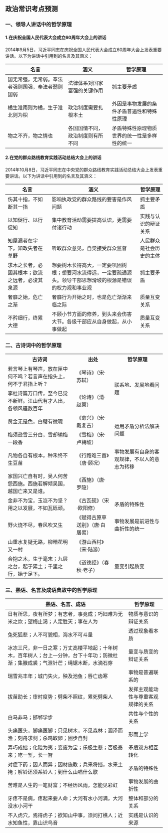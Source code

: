 ## 政治常识考点预测
### 一、领导人讲话中的哲学原理
#### 1.在庆祝全国人民代表大会成立60周年大会上的讲话
2014年9月5日，习近平同志在庆祝全国人民代表大会成立60周年大会上发表重要讲话。以下为讲话中引用到的名言及其涵义：

|名言|涵义|哲学原理|
|---|---|---|
|国无常强，无常弱。奉法者强则国强，奉法者弱则国弱|法律体系对国家富强的关键作用|抓主要矛盾|
|橘生淮南则为橘，生于淮北则为枳|政治制度需要扎根本土|外因是事物发展的条件矛盾普遍性和特殊性原理|
|物之不齐，物之情也|各国国情不同，政治制度则有所不同|矛盾特殊性原理物质世界的统一性是多样性的统一|
#### 2.在党的群众路线教育实践活动总结大会上的讲话
2014年10月8日，习近平同志在中央党的群众路线教育实践活动总结大会上发表重要讲话。以下为讲话中引用到的名言及其涵义：

|名言|涵义|哲学原理|
|---|---|---|
|伤其十指，不如断其一指|影响执政党的群众路线的要害是作风问题|抓主要矛盾|
|以知促行、以行促知|集中教育活动需要提高认识，更需要付诸行动|实践与认识的辩证关系|
|知屋漏者在宇下，知政失者在草野|听取群众意见，自觉接受群众监督|人民群众是社会历史的主体|
|求木之长者，必固其根本；欲流之远者，必浚其泉源|想要树木长得高大，一定要巩固树根；想要河水流得远，一定要疏通源头。领导干部思想滑坡的根源是错误的权力观和事业观|抓主要矛盾|
|奢靡之始，危亡之渐|奢靡行为开始之时，也是危亡渐渐来临之际|质量互变关系|
|不矜细行，终累大德|不顾小节方面的修养，到头来会伤害大节。各级干部应从自身做起，从小事做起|质量互变关系|

### 二、古诗词中的哲学原理

<!-- 存在合并单元格的情况，需要使用html语言进行合并 -->
<table>
    <tr>
	    <th>古诗词</th>
	    <th>出处</th>
	    <th>哲学原理</th>  
	</tr >
	<tr>
	    <td>若言琴上有琴声，放在匣中何不鸣？若言声在指头上，何不于君指上听？</td>
	    <td>《琴诗》（宋·苏轼）</td>
	    <td rowspan="2">联系地、发展地看问题</td>
	</tr>
	<tr>
        <td>李杜诗篇万口传，至今已觉不新鲜。江山代有才人出，各领风骚数百年</td>
        <td>《论诗》（清·赵翼）</td>
    </tr>
    <tr>
        <td>黄金无是色，白璧有微瑕</td>
        <td>《寄兴》（宋·戴复古）</td>
        <td rowspan="2">运用矛盾分析法解决问题</td>
    </tr>
    <tr>
        <td>梅须逊雪三分白，雪却输梅一段香</td>
        <td>《雪梅》（宋·卢梅坡）</td>
    </tr>
    <tr>
        <td>凡物各自有根本，种禾终不生豆苗</td>
        <td>《行路难三首》（唐·顾况）</td>
        <td>事物发展有自身的客观规律，不以人的意志为转移</td>
    </tr>
    <tr>
        <td>家国兴亡自有时，吴人何苦怨西施。西施若解倾吴国，越国亡来又是谁。</td>
        <td>《西施》（唐·罗隐）</td>
    </tr>
    <tr>
        <td>金非不为宝，玉岂不为坚？用之以发展，不如瓦砾顽。</td>
        <td>《古瓦砚》（宋·欧阳修）</td>
        <td>矛盾的特殊性</td>
    </tr>
    <tr>
        <td>野火烧不尽，春风吹又生</td>
        <td>《赋得古原草送别》（唐·白居易）</td>
        <td>事物发展是前进性与曲折性的统一</td>
    </tr>
    <tr>
        <td>山重水复疑无路，柳暗花明又一村</td>
        <td>《游山西村》（宋·陆游）</td>
    </tr>
    <tr>
        <td>合抱之木，生于毫末；九层之台，起于累土；千里之行，始于足下。</td>
        <td>《道德经》（春秋·老子）</td>
        <td>量变引起质变</td>
    </tr>
</table>

### 三、熟语、名言及成语典故中的哲学原理

|熟语、名言、成语|哲学原理|
|---|---|
|日有所思，夜有所梦；有志者，事竟成；巧妇难为无米之炊；望梅止渴；人定胜天；事在人为|物质与意识的辩证关系|
|兔死狐悲；人不可貌相，海水不可斗量|透过现象看本质|
|冰冻三尺，非一日之寒；万丈高楼平地起；十年树木，百年树人；台上一分钟，台下十年功；防微杜渐；集腋成裘；气泄针芒；绳锯木断，水滴石穿|量变与质变的辩证关系|
|瑞雪兆丰年；城门失火，殃及池鱼；唇亡齿寒|事物是普遍联系的|
|拔苗助长；审时度势；劈柴不照纹，累死劈柴人|发挥主观能动性与尊重客观规律的关系|
|白马非马；邯郸学步|共性与个性的关系|
|头痛医头，脚痛医脚；只见树木，不见森林；涸泽而渔；刻舟求剑；杀鸡取卵；固步自封|形而上学|
|弄巧成拙；化险为夷；变废为宝；乐极生悲；否极泰来；吃一堑，长一智|矛盾双方相互转化|
|对症下药；因人而异；因材施教；兵来将挡，水来土掩；解铃还须系铃人；到什么山唱什么歌|矛盾的特殊性|
|苦难是人生的一笔财富；不经历风雨，怎能见彩虹|事物发展的曲折性|
|牙疼不是病，疼起来要人命；大河有水小河满，大河没水小河干|整体和部分的关系|
|不入虎穴，焉得虎子；欲知山中事，须问打樵人；近水知鱼性，靠山识鸟音|实践是认识的来源|